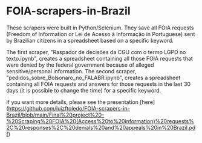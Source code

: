 # FOIA-scrapers-in-Brazil
These scrapers were built in Python/Selenium. They save all FOIA requests (Freedom of Information or Lei de Acesso à Informação in Portuguese) sent by Brazilian citizens in a spreadsheet based on a specific keyword.

The first scraper, "Raspador de decisões da CGU com o termo LGPD no texto.ipynb", creates a spreadsheet containing all those FOIA requests that were denied by the federal government because of alleged sensitive/personal information.
The second scraper, "pedidos_sobre_Bolsonaro_no_FALABR.ipynb", creates a spreadsheet containing all FOIA requests and answers for those requests in the last 30 days (it is possible to change the time) for a specific keyword.

If you want more details, please see the presentation [here] (https://github.com/luizftoledo/FOIA-scrapers-in-Brazil/blob/main/Final%20project%20-%20Scraping%20FOIA%20(Access%20to%20information)%20requests%2C%20responses%2C%20denials%20and%20appeals%20in%20Brazil.pdf)
